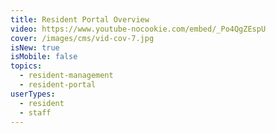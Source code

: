 ```yaml
---
title: Resident Portal Overview
video: https://www.youtube-nocookie.com/embed/_Po4QgZEspU
cover: /images/cms/vid-cov-7.jpg
isNew: true
isMobile: false
topics:
  - resident-management
  - resident-portal
userTypes:
  - resident
  - staff
---
```

